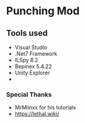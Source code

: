 ﻿# Punching Mod

## Tools used
- Visual Studio
- .Net7 Framework
- ILSpy 8.2
- Bepinex 5.4.22
- Unity Explorer
- 



### Special Thanks
- MrMiinxx for his tutorials
- https://lethal.wiki/

